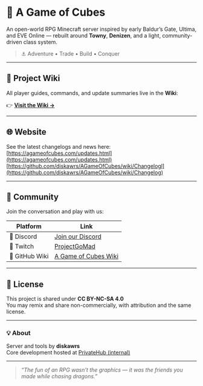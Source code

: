 # 🧱 A Game of Cubes

An open-world RPG Minecraft server inspired by early Baldur’s Gate, Ultima, and EVE Online — rebuilt around **Towny**, **Denizen**, and a light, community-driven class system.

> ⚓ Adventure • Trade • Build • Conquer

---

## 📖 Project Wiki
All player guides, commands, and update summaries live in the **Wiki**:

👉 **[Visit the Wiki →](https://github.com/diskawrs/AGameOfCubes/wiki)**

---

## 🌐 Website
See the latest changelogs and news here:  
[https://agameofcubes.com/updates.html](https://agameofcubes.com/updates.html)
[https://github.com/diskawrs/AGameOfCubes/wiki/Changelogl](https://github.com/diskawrs/AGameOfCubes/wiki/Changelog)

---

## 💬 Community
Join the conversation and play with us:

| Platform | Link |
|-----------|------|
| 💬 Discord | [Join our Discord](https://discord.gg/HryarzzuXX) |
| 🎥 Twitch | [ProjectGoMad](https://www.twitch.tv/projectgomad) |
| 🐙 GitHub Wiki | [A Game of Cubes Wiki](https://github.com/diskawrs/AGameOfCubes/wiki) |

---

## 📜 License
This project is shared under **CC BY-NC-SA 4.0**  
You may remix and share non-commercially, with attribution and the same license.

---

### 💡 About
Server and tools by **diskawrs**  
Core development hosted at [PrivateHub (internal)](https://github.com/diskawrs/privatehub)

---

> *“The fun of an RPG wasn’t the graphics — it was the friends you made while chasing dragons.”*
